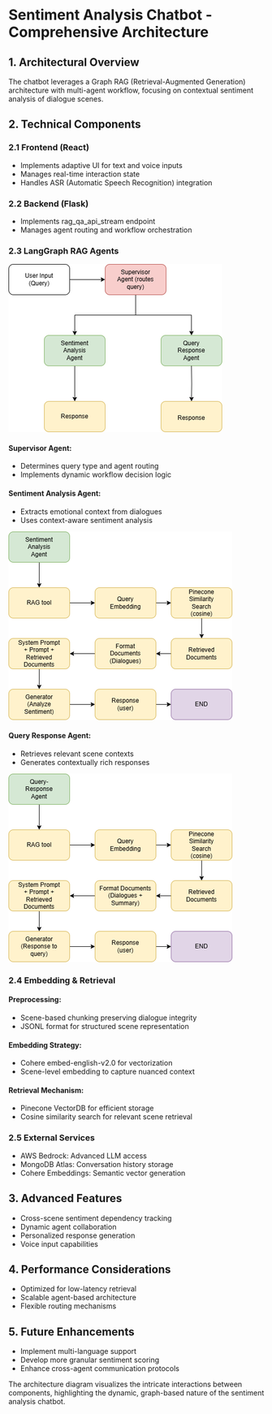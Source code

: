 # Sentiment Analysis Chatbot - Comprehensive Architecture

## 1. Architectural Overview
The chatbot leverages a Graph RAG (Retrieval-Augmented Generation) architecture with multi-agent workflow, focusing on contextual sentiment analysis of dialogue scenes.

## 2. Technical Components

### 2.1 Frontend (React)
- Implements adaptive UI for text and voice inputs
- Manages real-time interaction state
- Handles ASR (Automatic Speech Recognition) integration

### 2.2 Backend (Flask)
- Implements rag_qa_api_stream endpoint
- Manages agent routing and workflow orchestration

### 2.3 LangGraph RAG Agents

![alt text](openlake.png)

#### Supervisor Agent:
- Determines query type and agent routing
- Implements dynamic workflow decision logic

#### Sentiment Analysis Agent:
- Extracts emotional context from dialogues
- Uses context-aware sentiment analysis


![alt text](sentiment_analysis.png)

#### Query Response Agent:
- Retrieves relevant scene contexts
- Generates contextually rich responses

![alt text](queryResponse.png)

### 2.4 Embedding & Retrieval

#### Preprocessing:
- Scene-based chunking preserving dialogue integrity
- JSONL format for structured scene representation

#### Embedding Strategy:
- Cohere embed-english-v2.0 for vectorization
- Scene-level embedding to capture nuanced context

#### Retrieval Mechanism:
- Pinecone VectorDB for efficient storage
- Cosine similarity search for relevant scene retrieval

### 2.5 External Services
- AWS Bedrock: Advanced LLM access
- MongoDB Atlas: Conversation history storage
- Cohere Embeddings: Semantic vector generation

## 3. Advanced Features
- Cross-scene sentiment dependency tracking
- Dynamic agent collaboration
- Personalized response generation
- Voice input capabilities

## 4. Performance Considerations
- Optimized for low-latency retrieval
- Scalable agent-based architecture
- Flexible routing mechanisms

## 5. Future Enhancements
- Implement multi-language support
- Develop more granular sentiment scoring
- Enhance cross-agent communication protocols

The architecture diagram visualizes the intricate interactions between components, highlighting the dynamic, graph-based nature of the sentiment analysis chatbot.
